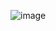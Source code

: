 ![image](https://github.com/andrecsq/tech-mastering/assets/5351051/08ab9760-6ddc-4a94-a2dc-6eacf3e111b8)
